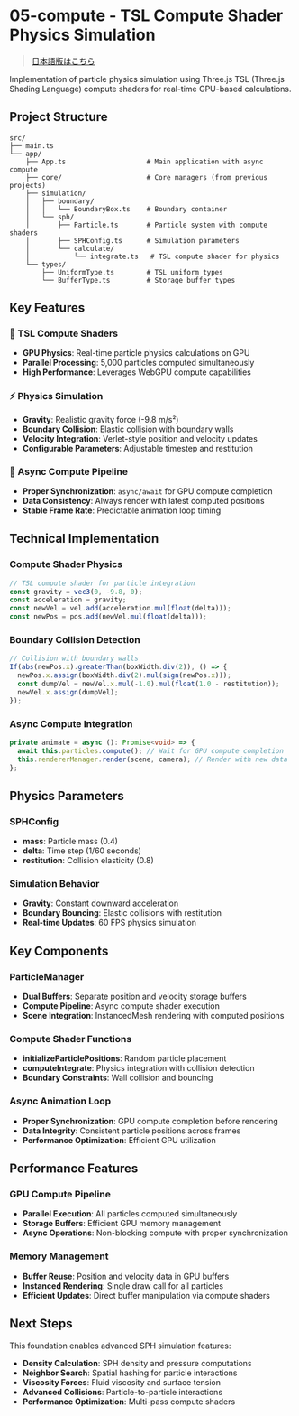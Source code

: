 # 05-compute - TSL Compute Shader Physics Simulation

> [日本語版はこちら](README.ja.md)

Implementation of particle physics simulation using Three.js TSL (Three.js Shading Language) compute shaders for real-time GPU-based calculations.

## Project Structure

```
src/
├── main.ts
└── app/
    ├── App.ts                    # Main application with async compute
    ├── core/                     # Core managers (from previous projects)
    ├── simulation/
    │   ├── boundary/
    │   │   └── BoundaryBox.ts    # Boundary container
    │   └── sph/
    │       ├── Particle.ts       # Particle system with compute shaders
    │       ├── SPHConfig.ts      # Simulation parameters
    │       └── calculate/
    │           └── integrate.ts   # TSL compute shader for physics
    └── types/
        ├── UniformType.ts        # TSL uniform types
        └── BufferType.ts         # Storage buffer types
```

## Key Features

### 🚀 TSL Compute Shaders

- **GPU Physics**: Real-time particle physics calculations on GPU
- **Parallel Processing**: 5,000 particles computed simultaneously
- **High Performance**: Leverages WebGPU compute capabilities

### ⚡ Physics Simulation

- **Gravity**: Realistic gravity force (-9.8 m/s²)
- **Boundary Collision**: Elastic collision with boundary walls
- **Velocity Integration**: Verlet-style position and velocity updates
- **Configurable Parameters**: Adjustable timestep and restitution

### 🔄 Async Compute Pipeline

- **Proper Synchronization**: `async/await` for GPU compute completion
- **Data Consistency**: Always render with latest computed positions
- **Stable Frame Rate**: Predictable animation loop timing

## Technical Implementation

### Compute Shader Physics

```typescript
// TSL compute shader for particle integration
const gravity = vec3(0, -9.8, 0);
const acceleration = gravity;
const newVel = vel.add(acceleration.mul(float(delta)));
const newPos = pos.add(newVel.mul(float(delta)));
```

### Boundary Collision Detection

```typescript
// Collision with boundary walls
If(abs(newPos.x).greaterThan(boxWidth.div(2)), () => {
  newPos.x.assign(boxWidth.div(2).mul(sign(newPos.x)));
  const dumpVel = newVel.x.mul(-1.0).mul(float(1.0 - restitution));
  newVel.x.assign(dumpVel);
});
```

### Async Compute Integration

```typescript
private animate = async (): Promise<void> => {
  await this.particles.compute(); // Wait for GPU compute completion
  this.rendererManager.render(scene, camera); // Render with new data
};
```

## Physics Parameters

### SPHConfig

- **mass**: Particle mass (0.4)
- **delta**: Time step (1/60 seconds)
- **restitution**: Collision elasticity (0.8)

### Simulation Behavior

- **Gravity**: Constant downward acceleration
- **Boundary Bouncing**: Elastic collisions with restitution
- **Real-time Updates**: 60 FPS physics simulation

## Key Components

### ParticleManager

- **Dual Buffers**: Separate position and velocity storage buffers
- **Compute Pipeline**: Async compute shader execution
- **Scene Integration**: InstancedMesh rendering with computed positions

### Compute Shader Functions

- **initializeParticlePositions**: Random particle placement
- **computeIntegrate**: Physics integration with collision detection
- **Boundary Constraints**: Wall collision and bouncing

### Async Animation Loop

- **Proper Synchronization**: GPU compute completion before rendering
- **Data Integrity**: Consistent particle positions across frames
- **Performance Optimization**: Efficient GPU utilization

## Performance Features

### GPU Compute Pipeline

- **Parallel Execution**: All particles computed simultaneously
- **Storage Buffers**: Efficient GPU memory management
- **Async Operations**: Non-blocking compute with proper synchronization

### Memory Management

- **Buffer Reuse**: Position and velocity data in GPU buffers
- **Instanced Rendering**: Single draw call for all particles
- **Efficient Updates**: Direct buffer manipulation via compute shaders

## Next Steps

This foundation enables advanced SPH simulation features:

- **Density Calculation**: SPH density and pressure computations
- **Neighbor Search**: Spatial hashing for particle interactions
- **Viscosity Forces**: Fluid viscosity and surface tension
- **Advanced Collisions**: Particle-to-particle interactions
- **Performance Optimization**: Multi-pass compute shaders
